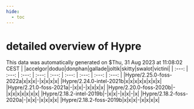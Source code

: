 ```yaml
---
hide:
  - toc
---
```


detailed overview of Hypre
==========================


This data was automatically generated on $Thu, 31 Aug 2023 at 11:08:02 CEST
| |accelgor|doduo|donphan|gallade|joltik|skitty|swalot|victini|
| :---: | :---: | :---: | :---: | :---: | :---: | :---: | :---: | :---: |
|Hypre/2.25.0-foss-2022a|x|x|x|-|x|x|x|x|
|Hypre/2.24.0-intel-2021b|x|x|x|x|x|x|x|x|
|Hypre/2.21.0-foss-2021a|-|x|x|-|x|x|x|x|
|Hypre/2.20.0-foss-2020b|-|x|x|x|x|x|x|x|
|Hypre/2.18.2-intel-2019b|-|x|x|-|x|x|-|x|
|Hypre/2.18.2-foss-2020a|-|x|x|-|x|x|x|x|
|Hypre/2.18.2-foss-2019b|x|x|x|-|x|x|x|x|
